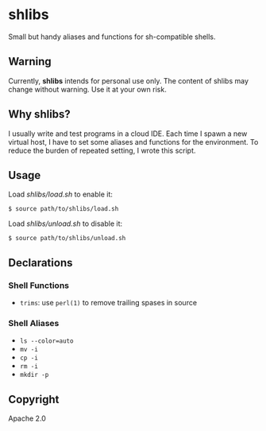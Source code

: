 # shlibs

Small but handy aliases and functions for sh-compatible shells.

## Warning

Currently, **shlibs** intends for personal use only. The content of shlibs may change without warning. Use it at your own risk.

## Why shlibs?

I usually write and test programs in a cloud IDE. Each time I spawn a new virtual host, I have to set some aliases and functions for the environment.
To reduce the burden of repeated setting, I wrote this script.

## Usage

Load *shlibs/load.sh* to enable it:

```
$ source path/to/shlibs/load.sh
```

Load *shlibs/unload.sh* to disable it:

```
$ source path/to/shlibs/unload.sh
```

## Declarations

### Shell Functions

* `trims`: use `perl(1)` to remove trailing spases in source

### Shell Aliases

* `ls --color=auto`
* `mv -i`
* `cp -i`
* `rm -i`
* `mkdir -p`

## Copyright

Apache 2.0
